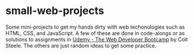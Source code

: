 # small-web-projects

Some mini-projects to get my hands dirty with web techonologies such as HTML, CSS, and JavaScript. A few of these are done in code-alongs or as solutions to assignments in [Udemy - The Web Developer Bootcamp](https://www.udemy.com/the-web-developer-bootcamp/) by Colt Steele. The others are just random ideas to get some practice. 
